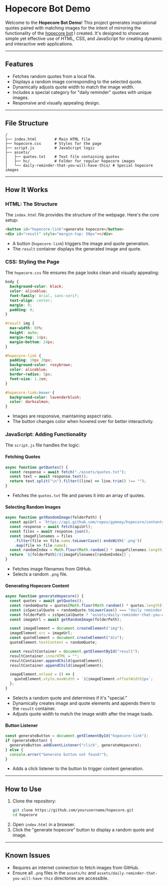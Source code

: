 # Hopecore Bot Demo

Welcome to the **Hopecore Bot Demo**! This project generates inspirational quotes paired with matching images for the intent of mirroring the functionality of the [hopecore bot](hopecore_bot_demo.md) I created. It's designed to showcase simple yet effective use of HTML, CSS, and JavaScript for creating dynamic and interactive web applications.

---

## Features

- Fetches random quotes from a local file.
- Displays a random image corresponding to the selected quote.
- Dynamically adjusts quote width to match the image width.
- Includes a special category for "daily reminder" quotes with unique images.
- Responsive and visually appealing design.

---

## File Structure

```
/
├── index.html        # Main HTML file
├── hopecore.css      # Styles for the page
├── script.js         # JavaScript logic
├── assets/
│   ├── quotes.txt    # Text file containing quotes
│   ├── hc/           # Folder for regular hopecore images
│   └── daily-reminder-that-you-will-have-this/ # Special hopecore images
```

---

## How It Works

### HTML: The Structure

The `index.html` file provides the structure of the webpage. Here's the core setup:

```html
<button id="hopecore-link">generate hopecore</button>
<div id="result" style="margin-top: 50px"></div>
```

- A button (`hopecore-link`) triggers the image and quote generation.
- The `result` container displays the generated image and quote.

### CSS: Styling the Page

The `hopecore.css` file ensures the page looks clean and visually appealing:

```css
body {
  background-color: black;
  color: aliceblue;
  font-family: Arial, sans-serif;
  text-align: center;
  margin: 0;
  padding: 0;
}

#result img {
  max-width: 80%;
  height: auto;
  margin-top: 14px;
  margin-bottom: 24px;
}

#hopecore-link {
  padding: 10px 20px;
  background-color: rosybrown;
  color: aliceblue;
  border-radius: 5px;
  font-size: 1.2em;
}

#hopecore-link:hover {
  background-color: lavenderblush;
  color: darksalmon;
}
```

- Images are responsive, maintaining aspect ratio.
- The button changes color when hovered over for better interactivity.

### JavaScript: Adding Functionality

The `script.js` file handles the logic:

#### Fetching Quotes

```javascript
async function getQuotes() {
  const response = await fetch("./assets/quotes.txt");
  const text = await response.text();
  return text.split("\n").filter((line) => line.trim() !== "");
}
```

- Fetches the `quotes.txt` file and parses it into an array of quotes.

#### Selecting Random Images

```javascript
async function getRandomImage(folderPath) {
  const apiUrl = `https://api.github.com/repos/gymney/hopecore/contents/${folderPath}`;
  const response = await fetch(apiUrl);
  const files = await response.json();
  const imageFilenames = files
    .filter(file => file.name.toLowerCase().endsWith('.png'))
    .map(file => file.name);
  const randomIndex = Math.floor(Math.random() * imageFilenames.length);
  return `${folderPath}/${imageFilenames[randomIndex]}`;
}
```

- Fetches image filenames from GitHub.
- Selects a random `.png` file.

#### Generating Hopecore Content

```javascript
async function generateHopecore() {
  const quotes = await getQuotes();
  const randomQuote = quotes[Math.floor(Math.random() * quotes.length)].trim();
  const isSpecialQuote = randomQuote.toLowerCase() === "daily reminder that you will have this";
  const folderPath = isSpecialQuote ? "assets/daily-reminder-that-you-will-have-this" : "assets/hc";
  const imageUrl = await getRandomImage(folderPath);

  const imageElement = document.createElement("img");
  imageElement.src = imageUrl;
  const quoteElement = document.createElement("div");
  quoteElement.textContent = randomQuote;

  const resultContainer = document.getElementById("result");
  resultContainer.innerHTML = "";
  resultContainer.appendChild(quoteElement);
  resultContainer.appendChild(imageElement);

  imageElement.onload = () => {
    quoteElement.style.maxWidth = `${imageElement.offsetWidth}px`;
  };
}
```

- Selects a random quote and determines if it's "special."
- Dynamically creates image and quote elements and appends them to the `result` container.
- Adjusts quote width to match the image width after the image loads.

#### Button Listener

```javascript
const generateButton = document.getElementById("hopecore-link");
if (generateButton) {
  generateButton.addEventListener("click", generateHopecore);
} else {
  console.error("Generate button not found!");
}
```

- Adds a click listener to the button to trigger content generation.

---

## How to Use

1. Clone the repository:
   ```bash
   git clone https://github.com/yourusername/hopecore.git
   cd hopecore
   ```
2. Open `index.html` in a browser.
3. Click the "generate hopecore" button to display a random quote and image.

---

## Known Issues

- Requires an internet connection to fetch images from GitHub.
- Ensure all `.png` files in the `assets/hc` and `assets/daily-reminder-that-you-will-have-this` directories are accessible.
